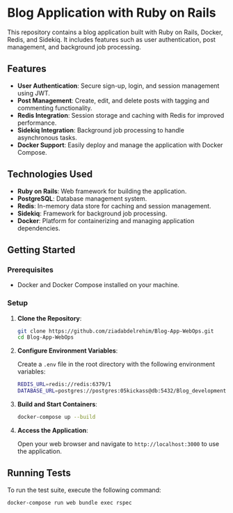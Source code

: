 # Blog Application with Ruby on Rails

This repository contains a blog application built with Ruby on Rails, Docker, Redis, and Sidekiq. It includes features such as user authentication, post management, and background job processing.

## Features

- **User Authentication**: Secure sign-up, login, and session management using JWT.
- **Post Management**: Create, edit, and delete posts with tagging and commenting functionality.
- **Redis Integration**: Session storage and caching with Redis for improved performance.
- **Sidekiq Integration**: Background job processing to handle asynchronous tasks.
- **Docker Support**: Easily deploy and manage the application with Docker Compose.

## Technologies Used

- **Ruby on Rails**: Web framework for building the application.
- **PostgreSQL**: Database management system.
- **Redis**: In-memory data store for caching and session management.
- **Sidekiq**: Framework for background job processing.
- **Docker**: Platform for containerizing and managing application dependencies.

## Getting Started

### Prerequisites

- Docker and Docker Compose installed on your machine.

### Setup

1. **Clone the Repository**:

    ```bash
    git clone https://github.com/ziadabdelrehim/Blog-App-WebOps.git
    cd Blog-App-WebOps
    ```

2. **Configure Environment Variables**:

    Create a `.env` file in the root directory with the following environment variables:

    ```bash
    REDIS_URL=redis://redis:6379/1
    DATABASE_URL=postgres://postgres:05kickass@db:5432/Blog_development
    ```

3. **Build and Start Containers**:

    ```bash
    docker-compose up --build
    ```

4. **Access the Application**:

    Open your web browser and navigate to `http://localhost:3000` to use the application.

## Running Tests

To run the test suite, execute the following command:

```bash
docker-compose run web bundle exec rspec
